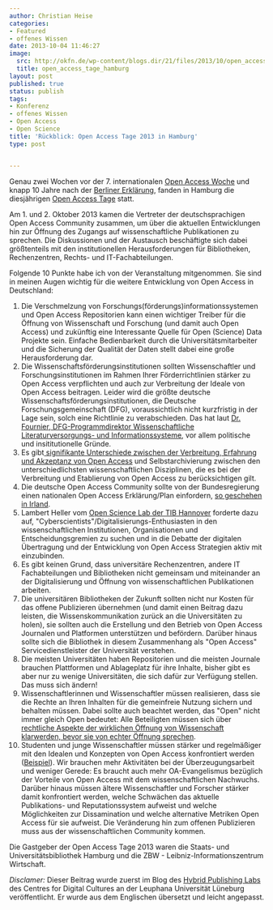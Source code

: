 ```yaml
---
author: Christian Heise
categories:
- Featured
- offenes Wissen
date: 2013-10-04 11:46:27
image:
  src: http://okfn.de/wp-content/blogs.dir/21/files/2013/10/open_access_tage_hamburg.jpg
  title: open_access_tage_hamburg
layout: post
published: true
status: publish
tags:
- Konferenz
- offenes Wissen
- Open Access
- Open Science
title: 'Rückblick: Open Access Tage 2013 in Hamburg'
type: post


---
```


Genau zwei Wochen vor der 7. internationalen [Open Access Woche](http://www.openaccessweek.org/) und knapp 10 Jahre nach der [Berliner Erklärung](http://oa.mpg.de/lang/de/berlin-prozess/berliner-erklarung/), fanden in Hamburg die diesjährigen [Open Access Tage](http://open-access.net/de/aktivitaeten/open_access_tage/) statt.

Am 1. und 2. Oktober 2013 kamen die Vertreter der deutschsprachigen Open Access Community zusammen, um über die aktuellen Entwicklungen hin zur Öffnung des Zugangs auf wissenschaftliche Publikationen zu sprechen. Die Diskussionen und der Austausch beschäftigte sich dabei größtenteils mit den institutionellen Herausforderungen für Bibliotheken, Rechenzentren, Rechts- und IT-Fachabteilungen.

Folgende 10 Punkte habe ich von der Veranstaltung mitgenommen. Sie sind in meinen Augen wichtig für die weitere Entwicklung von Open Access in Deutschland:

  1. Die Verschmelzung von Forschungs(förderungs)informationssystemen und Open Access Repositorien kann einen wichtiger Treiber für die Öffnung von Wissenschaft und Forschung (und damit auch Open Access) und zukünftig eine Interessante Quelle für Open (Science) Data Projekte sein. Einfache Bedienbarkeit durch die Universitätsmitarbeiter und die Sicherung der Qualität der Daten stellt dabei eine große Herausforderung dar.
  2. Die Wissenschaftsförderungsinstitutionen sollten Wissenschaftler und Forschungsinstitutionen im Rahmen Ihrer Förderrichtlinien stärker zu Open Access verpflichten und auch zur Verbreitung der Ideale von Open Access beitragen. Leider wird die größte deutsche Wissenschaftsförderungsinstitutionen, die Deutsche Forschungsgemeinschaft (DFG), voraussichtlich nicht kurzfristig in der Lage sein, solch eine Richtlinie zu verabschieden. Das hat laut [Dr. Fournier, DFG-Programmdirektor Wissenschaftliche Literaturversorgungs- und Informationssysteme](http://www.dfg.de/dfg_profil/geschaeftsstelle/struktur/personen/index.jsp?id=484849565654), vor allem politische und insititutionelle Gründe.
  3. Es gibt[ signifikante Unterschiede zwischen der Verbreitung, Erfahrung und Akzeptanz von Open Access](http://papers.ssrn.com/sol3/papers.cfm?abstract_id=2232675) und Selbstarchivierung zwischen den unterschiedlichsten wissenschaftlichen Disziplinen, die es bei der Verbreitung und Etablierung von Open Access zu berücksichtigen gilt.
  4. Die deutsche Open Access Community sollte von der Bundesregierung einen nationalen Open Access Erklärung/Plan einfordern, [so geschehen in Irland](http://www.iua.ie/governement-launches-national-open-access-statement-23-oct-2012/).
  5. Lambert Heller vom [Open Science Lab der TIB Hannover](http://blogs.tib-hannover.de/tib/2012/12/20/forscherinnen-gemeinsam-neue-wege-im-web-eroeffnen-das-open-science-lab-der-tib-hannover/) forderte dazu auf, "Cyberscientists"/Digitalisierungs-Enthusiasten in den wissenschaftlichen Institutionen, Organisationen und Entscheidungsgremien zu suchen und in die Debatte der digitalen Übertragung und der Entwicklung von Open Access Strategien aktiv mit einzubinden.
  6. Es gibt keinen Grund, dass universitäre Rechenzentren, andere IT Fachabteilungen und Bibliotheken nicht gemeinsam und miteinander an der Digitalisierung und Öffnung von wissenschaftlichen Publikationen arbeiten.
  7. Die universitären Bibliotheken der Zukunft sollten nicht nur Kosten für das offene Publizieren übernehmen (und damit einen Beitrag dazu leisten, die Wissenskommunikation zurück an die Universitäten zu holen), sie sollten auch die Erstellung und den Betrieb von Open Access Journalen und Platformen unterstützen und befördern. Darüber hinaus sollte sich die Bibliothek in diesem Zusammenhang als "Open Access" Servicedienstleister der Universität verstehen.
  8. Die meisten Universitäten haben Repositorien und die meisten Journale brauchen Plattformen und Ablageplatz für ihre Inhalte, bisher gibt es aber nur zu wenige Universitäten, die sich dafür zur Verfügung stellen. Das muss sich ändern!
  9. Wissenschaftlerinnen und Wissenschaftler müssen realisieren, dass sie die Rechte an Ihren Inhalten für die gemeinfreie Nutzung sichern und behalten müssen. Dabei sollte auch beachtet werden, das "Open" nicht immer gleich Open bedeutet: Alle Beteiligten müssen sich über [rechtliche Aspekte der wirklichen Öffnung von Wissenschaft klarwerden, bevor sie von echter Öffnung sprechen](http://hybridpublishing.org/2013/07/open-washing-and-open-access-publishing/).
  10. Studenten und junge Wissenschaftler müssen stärker und regelmäßiger mit den Idealen und Konzepten von Open Access konfrontiert werden ([Beispiel](http://www.righttoresearch.org/act/berlin11/)). Wir brauchen mehr Aktivitäten bei der Überzeugungsarbeit und weniger Gerede: Es braucht auch mehr OA-Evangelismus bezüglich der Vorteile von Open Access mit dem wissenschaftlichen Nachwuchs. Darüber hinaus müssen ältere Wissenschaftler und Forscher stärker damit konfrontiert werden, welche Schwächen das aktuelle Publikations- und Reputationssystem aufweist und welche Möglichkeiten zur Dissamination und welche alternative Metriken Open Access für sie aufweist. Die Veränderung hin zum offenen Publizieren muss aus der wissenschaftlichen Community kommen.

Die Gastgeber der Open Access Tage 2013 waren die Staats- und Universitätsbibliothek Hamburg und die ZBW - Leibniz-Informationszentrum Wirtschaft.

_Disclamer:_ Dieser Beitrag wurde zuerst im Blog des [Hybrid Publishing Labs](http://hybridpublishing.org/2013/10/review-german-open-access-days-2013-in-hamburg-oat13/) des Centres for Digital Cultures an der Leuphana Universität Lüneburg veröffentlicht. Er wurde aus dem Englischen übersetzt und leicht angepasst.

 